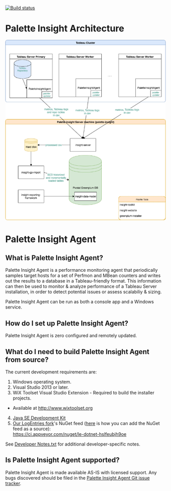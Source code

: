 [![Build status](https://ci.appveyor.com/api/projects/status/reub3y37h4hkw0ck/branch/master?svg=true)](https://ci.appveyor.com/project/palette-software/blackboxrecorder/branch/master)

# Palette Insight Architecture

![GitHub Logo](https://github.com/palette-software/palette-insight/blob/master/insight-system-diagram.png?raw=true)

# Palette Insight Agent #

## What is Palette Insight Agent?

Palette Insight Agent is a performance monitoring agent that periodically samples target hosts for a set of Perfmon and MBean counters and writes out the results to a database in a Tableau-friendly format.  This information can then be used to monitor & analyze performance of a Tableau Server installation, in order to detect potential issues or assess scalabiliy & sizing.

Palette Insight Agent can be run as both a console app and a Windows service.

## How do I set up Palette Insight Agent?

Palette Insight Agent is zero configured and remotely updated.

## What do I need to build Palette Insight Agent from source?

The current development requirements are:

1. Windows operating system.
2. Visual Studio 2013 or later.
3. WiX Toolset Visual Studio Extension - Required to build the installer projects.
  * Available at http://www.wixtoolset.org
4. [Java SE Development Kit](http://www.oracle.com/technetwork/java/javase/downloads/jdk8-downloads-2133151.html)
5. [Our LogEntries fork](https://github.com/palette-software/le_dotnet)'s NuGet feed ([here](https://www.appveyor.com/docs/nuget#configuring-private-nuget-feed-in-visual-studio) is how you can add the NuGet feed as a source):  
   https://ci.appveyor.com/nuget/le-dotnet-hslfeubjh9oe


See [Developer Notes.txt](https://github.com/palette-software/PaletteInsightAgent/blob/master/Developer%20Notes.txt) for additional developer-specific notes.

## Is Palette Insight Agent supported?

Palette Insight Agent is made available AS-IS with licensed support. Any bugs discovered should be filed in the [Palette Insight Agent Git issue tracker](https://github.com/palette-software/PaletteInsightAgent/issues).

